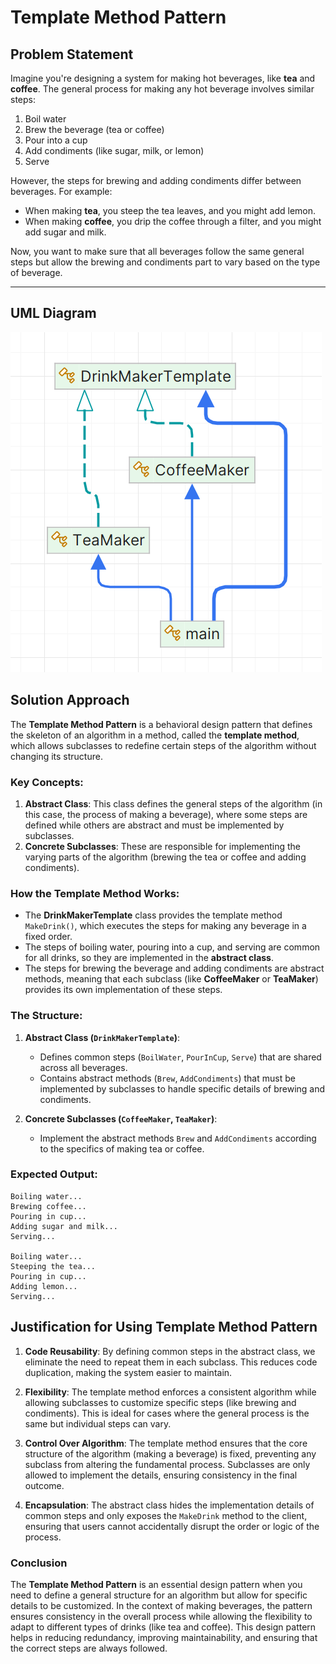 ﻿# Template Method Pattern

## Problem Statement

Imagine you're designing a system for making hot beverages, like **tea** and **coffee**. The general process for making any hot beverage involves similar steps:

1. Boil water
2. Brew the beverage (tea or coffee)
3. Pour into a cup
4. Add condiments (like sugar, milk, or lemon)
5. Serve

However, the steps for brewing and adding condiments differ between beverages. For example:
- When making **tea**, you steep the tea leaves, and you might add lemon.
- When making **coffee**, you drip the coffee through a filter, and you might add sugar and milk.

Now, you want to make sure that all beverages follow the same general steps but allow the brewing and condiments part to vary based on the type of beverage.

---

## UML Diagram
![](../diagrams/uml-template.png)

## Solution Approach

The **Template Method Pattern** is a behavioral design pattern that defines the skeleton of an algorithm in a method, called the **template method**, which allows subclasses to redefine certain steps of the algorithm without changing its structure.

### Key Concepts:
1. **Abstract Class**: This class defines the general steps of the algorithm (in this case, the process of making a beverage), where some steps are defined while others are abstract and must be implemented by subclasses.
2. **Concrete Subclasses**: These are responsible for implementing the varying parts of the algorithm (brewing the tea or coffee and adding condiments).

### How the Template Method Works:
- The **DrinkMakerTemplate** class provides the template method `MakeDrink()`, which executes the steps for making any beverage in a fixed order.
- The steps of boiling water, pouring into a cup, and serving are common for all drinks, so they are implemented in the **abstract class**.
- The steps for brewing the beverage and adding condiments are abstract methods, meaning that each subclass (like **CoffeeMaker** or **TeaMaker**) provides its own implementation of these steps.

### The Structure:

1. **Abstract Class (`DrinkMakerTemplate`)**:
    - Defines common steps (`BoilWater`, `PourInCup`, `Serve`) that are shared across all beverages.
    - Contains abstract methods (`Brew`, `AddCondiments`) that must be implemented by subclasses to handle specific details of brewing and condiments.

2. **Concrete Subclasses (`CoffeeMaker`, `TeaMaker`)**:
    - Implement the abstract methods `Brew` and `AddCondiments` according to the specifics of making tea or coffee.



### Expected Output:

```
Boiling water...
Brewing coffee...
Pouring in cup...
Adding sugar and milk...
Serving...

Boiling water...
Steeping the tea...
Pouring in cup...
Adding lemon...
Serving...
```

## Justification for Using Template Method Pattern

1. **Code Reusability**: By defining common steps in the abstract class, we eliminate the need to repeat them in each subclass. This reduces code duplication, making the system easier to maintain.

2. **Flexibility**: The template method enforces a consistent algorithm while allowing subclasses to customize specific steps (like brewing and condiments). This is ideal for cases where the general process is the same but individual steps can vary.

3. **Control Over Algorithm**: The template method ensures that the core structure of the algorithm (making a beverage) is fixed, preventing any subclass from altering the fundamental process. Subclasses are only allowed to implement the details, ensuring consistency in the final outcome.

4. **Encapsulation**: The abstract class hides the implementation details of common steps and only exposes the `MakeDrink` method to the client, ensuring that users cannot accidentally disrupt the order or logic of the process.


### Conclusion

The **Template Method Pattern** is an essential design pattern when you need to define a general structure for an algorithm but allow for specific details to be customized. In the context of making beverages, the pattern ensures consistency in the overall process while allowing the flexibility to adapt to different types of drinks (like tea and coffee). This design pattern helps in reducing redundancy, improving maintainability, and ensuring that the correct steps are always followed.